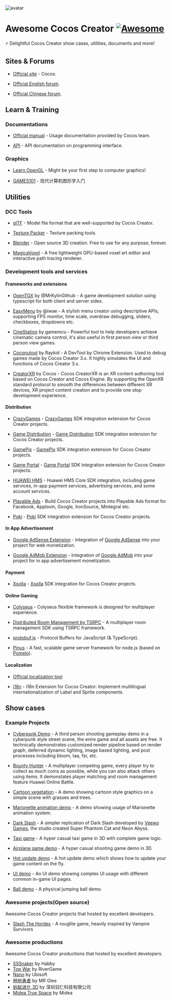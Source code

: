 ![avatar](resources/CocosLogo.png)

# Awesome Cocos Creator [![Awesome](https://awesome.re/badge.svg)](https://awesome.re)

⚡️ Delightful Cocos Creator show cases, utilities, documents and more!

## Sites & Forums

- [Official site](https://www.cocos.com) - Cocos.

- [Official English forum](https://discuss.cocos2d-x.org/).

- [Official Chinese forum](https://forum.cocos.org/).

## Learn & Training

### Documentations

- [Official manual](https://docs.cocos.com/creator/manual/) - Usage documentation provided by Cocos team.

- [API](https://docs.cocos.com/creator/api/en/) - API documentation on programming interface.

### Graphics

- [Learn OpenGL](https://learnopengl.com/) - Might be your first step to computer graphics!

- [GAMES101](https://sites.cs.ucsb.edu/~lingqi/teaching/games101.html) - 现代计算机图形学入门

## Utilities

### DCC Tools

- [glTF](https://github.com/KhronosGroup/glTF) - Model file format that are well-supported by Cocos Creator.

- [Texture Packer](https://www.codeandweb.com/texturepacker) - Texture packing tools.

- [Blender](https://www.blender.org/) - Open source 3D creation. Free to use for any purpose, forever.

- [MagicaVoxel](https://ephtracy.github.io/) - A free lightweight GPU-based voxel art editor and interactive path tracing renderer.

### Development tools and services

#### Frameworks and extensions

- [OpenTGX](https://store.cocos.com/app/en/detail/2787) by @MrKylinGithub - A game development solution using typescript for both client and server sides.

- [EasyMenu](https://github.com/iwae/easyMenu) by @iwae - A stylish menu creator using descriptive APIs, supporting FPS monitor, time scale, overdraw debugging, sliders, checkboxes, dropdowns etc.

- [CineStation](https://store.cocos.com/app/en/detail/3422) by gamemcu - Powerful tool to help developers achieve cinematic camera control, it's also useful in first person view or third person view games.

- [Coconutool](https://store.cocos.com/app/en/detail/3476) by Raykid - A DevTool by Chrome Extension. Used to debug games made by Cocos Creator 3.x. It highly simutates the UI and functions of Cocos Creator 3.x.

- [CreatorXR](https://store.cocos.com/app/en/detail/4117) by Cocos - Cocos CreatorXR is an XR content authoring tool based on Cocos Creator and Cocos Engine. By supporting the OpenXR standard protocol to smooth the differences between different XR devices, XR project content creation and to provide one stop development experience.

#### Distribution

- [CrazyGames](https://store.cocos.com/app/en/detail/4953) - [CrazyGames](https://www.crazygames.com/) SDK integration extension for Cocos Creator projects.

- [Game Distribution](https://store.cocos.com/app/en/detail/3320) - [Game Distribution](https://gamedistribution.com/) SDK integration extension for Cocos Creator projects.

- [GamePix](https://store.cocos.com/app/en/detail/5147) - [GamePix](https://www.gamepix.com/) SDK integration extension for Cocos Creator projects.

- [Game Portal](https://store.cocos.com/app/en/detail/4067) - [Game Portal](https://html5gameportal.com/) SDK integration extension for Cocos Creator projects.

- [HUAWEI HMS](https://store.cocos.com/app/en/detail/2412) - Huawei HMS Core SDK integration, including game services, in-app payment services, advertising services, and some account services.

- [Playable Ads](https://store.cocos.com/app/en/detail/3754) - Build Cocos Creator projects into Playable Ads format for Facebook, Applovin, Google, IronSource, Mintegral etc.

- [Poki](https://store.cocos.com/app/en/detail/3702) - [Poki](https://poki.com/) SDK integration extension for Cocos Creator projects.

#### In App Advertisement

- [Google AdSense Extension](https://store.cocos.com/app/detail/4173) - Integration of [Google AdSense](https://adsense.google.com/start/) into your project for web monetization.

- [Google AdMob Extension](https://store.cocos.com/app/detail/5271) - Integration of [Google AdMob](https://admob.google.com/home/) into your project for in app advertisement monetization.

#### Payment

- [Xsolla](https://store.cocos.com/app/en/detail/3715) - [Xsolla](https://xsolla.com/) SDK integration for Cocos Creator projects.

#### Online Gaming

- [Colyseus](https://store.cocos.com/app/detail/2937) - Colyseus flexible framework is designed for multiplayer experience.

- [Distributed Room Management by TSRPC](https://store.cocos.com/app/en/detail/3766) - A multiplayer room management SDK using TSRPC framework.

- [protobuf.js](https://github.com/protobufjs/protobuf.js/) - Protocol Buffers for JavaScript (& TypeScript).

- [Pinus](https://github.com/node-pinus/pinus) - A fast, scalable game server framework for node.js (based on [Pomelo](https://github.com/NetEase/pomelo)).

#### Localization

- [Official localization tool](https://docs.cocos.com/creator/manual/en/editor/l10n/overview.html)

- [i18n](https://store.cocos.com/app/en/detail/1865) - i18n Extension for Cocos Creator: Implement multilingual internationalization of Label and Sprite components.

<!-- Please add your tools in corresponding categories or add a new category if they don't seem fit -->

## Show cases

### Example Projects

- [Cyberpunk Demo](https://store.cocos.com/app/en/detail/4543) - A third person shooting gameplay demo in a cyberpunk style street scene, the enire game and all assets are free. It technically demonstrates customized render pipeline based on render graph, deferred dynamic lighting, image based lighting, and post processes including bloom, taa, fsr, etc.

- [Bounty Hunter](https://store.cocos.com/app/en/detail/5197) - A multiplayer competing game, every player try to collect as much coins as possible, while you can also attack others using items. It demonstates player matching and room management feature Huawei Online Battle.  

- [Cartoon vegetation](https://github.com/cocos/cocos-example-cartoon-vegetation) - A demo showing cartoon style graphics on a simple scene with grasses and trees.

- [Marionette animation demo](https://github.com/cocos/cocos-example-marionette) - A demo showing usage of Marionette animation system.

- [Dark Slash](https://github.com/cocos/cocos-example-dark-slash) - A simpler replication of Dark Slash developed by [Veewo Games](https://www.veewo.com/), the studio created Super Phantom Cat and Neon Abyss.

- [Taxi game](https://github.com/cocos/cocos-template-taxi-game) - A hyper casual taxi game in 3D with complete game logic.

- [Airplane game demo](https://github.com/cocos/cocos-tutorial-airplane) - A hyper casual shooting game demo in 3D.

- [Hot update demo](https://github.com/cocos-creator/cocos-tutorial-hot-update) - A hot update demo which shows how to update your game content on the fly.

- [UI demo](https://github.com/cocos/cocos-example-ui) - An UI demo showing complex UI usage with different common in-game UI pages.

- [Ball demo](https://github.com/cocos/cocos-example-ball) - A physical jumping ball demo.

### Awesome projects(Open source)

Awesome Cocos Creator projects that hosted by excellent developers.

- [Slash The Hordes](https://github.com/MartinKral/Slash-The-Hordes) - A rouglite game, heavily inspired by Vampire Survivors

<!-- Please add your open source project here -->

### Awesome productions

Awesome Cocos Creator productions that hosted by excellent developers.

- [SSSnaker](https://play.google.com/store/apps/details?id=com.habby.sssnaker&hl=en_US) by Habby
- [Top War](https://www.rivergame.net/) by RiverGame
- [Nano](https://nano.ubisoft.com/) by Ubisoft
- [种地勇者](https://play.google.com/store/apps/details?id=com.glee.greenhatgp&hl=en_US&gl=US) by MR Glee
- [蚂蚁进化 3D](https://www.taptap.com/app/211020) by 深圳羽仁科技有限公司
- [Midea True Space](https://meta.midea.com/) by Midea

<!-- Please add your games or other productions here -->

